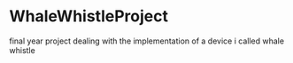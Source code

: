 # WhaleWhistleProject
final year project dealing with the implementation of a device i called whale whistle
